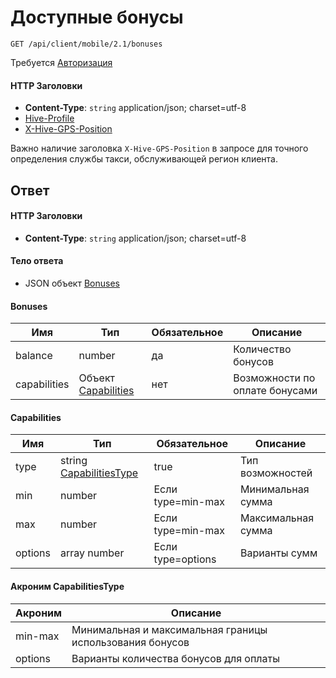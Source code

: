 # Доступные бонусы

`GET /api/client/mobile/2.1/bonuses`

Требуется [Авторизация](hmac.md)
#### HTTP Заголовки
* **Content-Type**: `string` application/json; charset=utf-8
* [Hive-Profile](http_headers.md)
* [X-Hive-GPS-Position](http_headrers.md)

Важно наличие заголовка `X-Hive-GPS-Position` в запросе для точного определения службы такси, обслуживающей регион клиента.

## Ответ

#### HTTP Заголовки
* **Content-Type**: `string` application/json; charset=utf-8

#### Тело ответа
* JSON объект [Bonuses](#Bonuses-fields)

<a name="Bonuses-fields"></a>
#### Bonuses

Имя | Тип | Обязательное | Описание
--- | --- | --- | ---
balance | number | да | Количество бонусов
capabilities | Объект [Capabilities](#Capabilities-fields) | нет | Возможности по оплате бонусами


<a name="Capabilities-fields"></a>
#### Capabilities

Имя | Тип | Обязательное | Описание
--- | --- | --- | ---
type | string [CapabilitiesType](#CapabilitiesType-enum) | true | Тип возможностей
min | number | Если type=min-max | Минимальная сумма
max | number | Если type=min-max | Максимальная сумма
options | array number | Если type=options | Варианты сумм


<a name="CapabilitiesType-enum"></a>
#### Акроним CapabilitiesType

Акроним | Описание
--- | ---
min-max | Минимальная и максимальная границы использования бонусов
options | Варианты количества бонусов для оплаты
